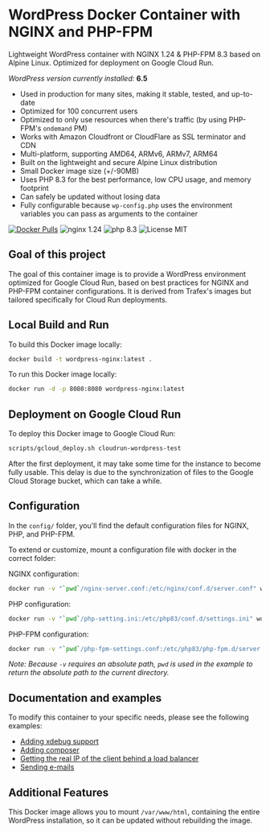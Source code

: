 
# WordPress Docker Container with NGINX and PHP-FPM

Lightweight WordPress container with NGINX 1.24 & PHP-FPM 8.3 based on Alpine Linux. Optimized for deployment on Google Cloud Run.

_WordPress version currently installed:_ **6.5**

* Used in production for many sites, making it stable, tested, and up-to-date
* Optimized for 100 concurrent users
* Optimized to only use resources when there's traffic (by using PHP-FPM's `ondemand` PM)
* Works with Amazon Cloudfront or CloudFlare as SSL terminator and CDN
* Multi-platform, supporting AMD64, ARMv6, ARMv7, ARM64
* Built on the lightweight and secure Alpine Linux distribution
* Small Docker image size (+/-90MB)
* Uses PHP 8.3 for the best performance, low CPU usage, and memory footprint
* Can safely be updated without losing data
* Fully configurable because `wp-config.php` uses the environment variables you can pass as arguments to the container

[![Docker Pulls](https://img.shields.io/docker/pulls/trafex/wordpress.svg)](https://hub.docker.com/r/trafex/wordpress/)
![nginx 1.24](https://img.shields.io/badge/nginx-1.24-brightgreen.svg)
![php 8.3](https://img.shields.io/badge/php-8.3-brightgreen.svg)
![License MIT](https://img.shields.io/badge/license-MIT-blue.svg)

## Goal of this project

The goal of this container image is to provide a WordPress environment optimized for Google Cloud Run, based on best practices for NGINX and PHP-FPM container configurations. It is derived from Trafex's images but tailored specifically for Cloud Run deployments.

## Local Build and Run

To build this Docker image locally:

```sh
docker build -t wordpress-nginx:latest .
```

To run this Docker image locally:

```sh
docker run -d -p 8080:8080 wordpress-nginx:latest
```

## Deployment on Google Cloud Run

To deploy this Docker image to Google Cloud Run:

```sh
scripts/gcloud_deploy.sh cloudrun-wordpress-test
```

After the first deployment, it may take some time for the instance to become fully usable. This delay is due to the synchronization of files to the Google Cloud Storage bucket, which can take a while.

## Configuration

In the `config/` folder, you'll find the default configuration files for NGINX, PHP, and PHP-FPM. 

To extend or customize, mount a configuration file with docker in the correct folder:

NGINX configuration:

```sh
docker run -v "`pwd`/nginx-server.conf:/etc/nginx/conf.d/server.conf" wordpress-nginx:latest
```

PHP configuration:

```sh
docker run -v "`pwd`/php-setting.ini:/etc/php83/conf.d/settings.ini" wordpress-nginx:latest
```

PHP-FPM configuration:

```sh
docker run -v "`pwd`/php-fpm-settings.conf:/etc/php83/php-fpm.d/server.conf" wordpress-nginx:latest
```

_Note: Because `-v` requires an absolute path, `pwd` is used in the example to return the absolute path to the current directory._

## Documentation and examples

To modify this container to your specific needs, please see the following examples:

* [Adding xdebug support](https://github.com/TrafeX/docker-php-nginx/blob/master/docs/xdebug-support.md)
* [Adding composer](https://github.com/TrafeX/docker-php-nginx/blob/master/docs/composer-support.md)
* [Getting the real IP of the client behind a load balancer](https://github.com/TrafeX/docker-php-nginx/blob/master/docs/real-ip-behind-loadbalancer.md)
* [Sending e-mails](https://github.com/TrafeX/docker-php-nginx/blob/master/docs/sending-emails.md)

## Additional Features

This Docker image allows you to mount `/var/www/html`, containing the entire WordPress installation, so it can be updated without rebuilding the image.
